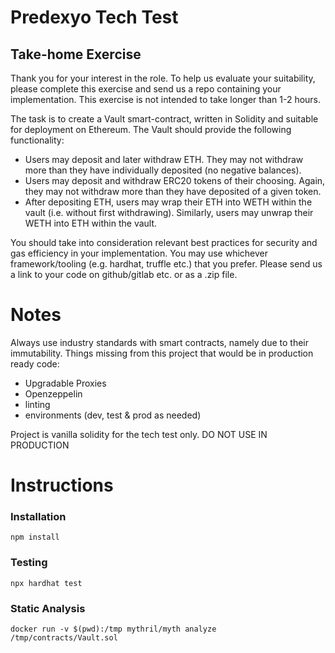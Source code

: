 # Predexyo Tech Test

## Take-home Exercise
Thank you for your interest in the role. To help us evaluate your suitability, please complete this exercise and send us a repo containing your implementation. This exercise is not intended to take longer than 1-2 hours.

The task is to create a Vault smart-contract, written in Solidity and suitable for deployment on Ethereum. The Vault should provide the following functionality:

 - Users may deposit and later withdraw ETH. They may not withdraw more than they have individually deposited (no negative balances).
 - Users may deposit and withdraw ERC20 tokens of their choosing. Again, they may not withdraw more than they have deposited of a given token.
 - After depositing ETH, users may wrap their ETH into WETH within the vault (i.e. without first withdrawing). Similarly, users may unwrap their WETH into ETH within the vault.

You should take into consideration relevant best practices for security and gas efficiency in your implementation. You may use whichever framework/tooling (e.g. hardhat, truffle etc.) that you prefer. Please send us a link to your code on github/gitlab etc. or as a .zip file.

# Notes

Always use industry standards with smart contracts, namely due to their immutability. Things missing from this project that would be in production ready code:
 - Upgradable Proxies
 - Openzeppelin
 - linting
 - environments (dev, test & prod as needed)

Project is vanilla solidity for the tech test only. DO NOT USE IN PRODUCTION

# Instructions

### Installation
```
npm install
```

### Testing
```
npx hardhat test
```

### Static Analysis
```
docker run -v $(pwd):/tmp mythril/myth analyze /tmp/contracts/Vault.sol
```